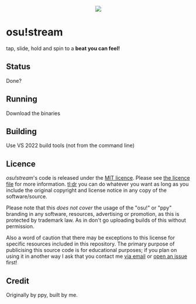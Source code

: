 <p align="center">
  <img src="Artwork/osu logo white.jpg">
</p>

# osu!stream

tap, slide, hold and spin to a **beat you can feel!**

## Status

Done?

## Running

Download the binaries

## Building

Use VS 2022 build tools (not from the command line)


## Licence

*osu!stream*'s code is released under the [MIT licence](https://opensource.org/licenses/MIT). Please see [the licence file](LICENCE) for more information. [tl;dr](https://tldrlegal.com/license/mit-license) you can do whatever you want as long as you include the original copyright and license notice in any copy of the software/source.

Please note that this *does not cover* the usage of the "osu!" or "ppy" branding in any software, resources, advertising or promotion, as this is protected by trademark law. As in don't go uploading builds of this without permission.

Also a word of caution that there may be exceptions to this license for specific resources included in this repository. The primary purpose of publicising this source code is for educational purposes; if you plan on using it in another way I ask that you contact me [via email](mailto:pe@ppy.sh) or [open an issue](https://github.com/ppy/osu-stream/issues) first!


## Credit

Originally by ppy, built by me.
